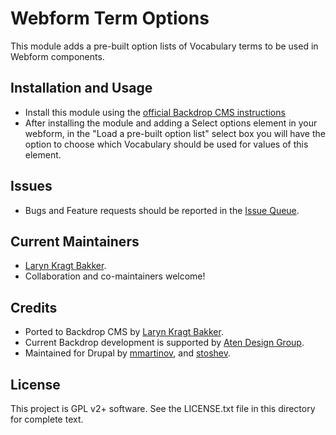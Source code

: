 # Webform Term Options

This module adds a pre-built option lists of Vocabulary terms to be used in
Webform components.

## Installation and Usage

 - Install this module using the
   [official Backdrop CMS instructions](https://backdropcms.org/guide/modules)
 - After installing the module and adding a Select options element in your
   webform, in the "Load a pre-built option list" select box you will have the
   option to choose which Vocabulary should be used for values of this element.

## Issues

 - Bugs and Feature requests should be reported in the
   [Issue Queue](https://github.com/backdrop-contrib/webform_term_opts/issues).

## Current Maintainers

 - [Laryn Kragt Bakker](https://github.com/laryn).
 - Collaboration and co-maintainers welcome!

## Credits

 - Ported to Backdrop CMS by [Laryn Kragt Bakker](https://github.com/laryn).
 - Current Backdrop development is supported by
   [Aten Design Group](https://aten.io).
 - Maintained for Drupal by [mmartinov](https://www.drupal.org/u/mmartinov),
   and [stoshev](https://www.drupal.org/u/stoshev).

## License

This project is GPL v2+ software. See the LICENSE.txt file in this directory for
complete text.
